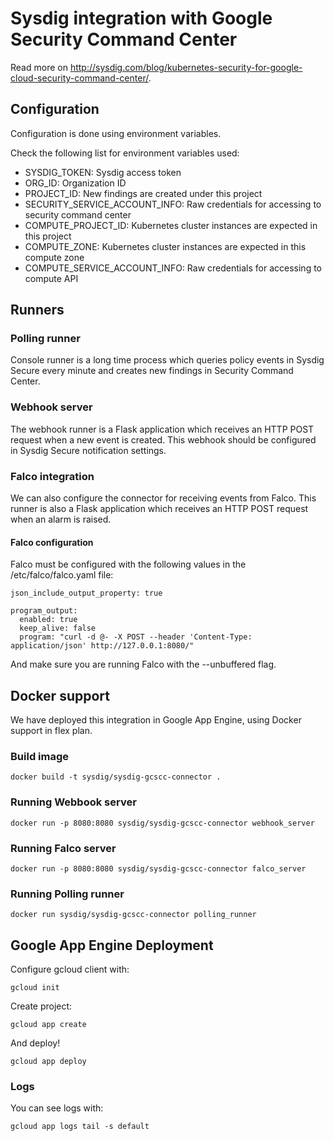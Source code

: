 # Sysdig integration with Google Security Command Center

Read more on http://sysdig.com/blog/kubernetes-security-for-google-cloud-security-command-center/.

## Configuration

Configuration is done using environment variables.

Check the following list for environment variables used:

* SYSDIG_TOKEN: Sysdig access token
* ORG_ID: Organization ID
* PROJECT_ID: New findings are created under this project
* SECURITY_SERVICE_ACCOUNT_INFO: Raw credentials for accessing to security command center
* COMPUTE_PROJECT_ID: Kubernetes cluster instances are expected in this project
* COMPUTE_ZONE: Kubernetes cluster instances are expected in this compute zone
* COMPUTE_SERVICE_ACCOUNT_INFO: Raw credentials for accessing to compute API

## Runners

### Polling runner

Console runner is a long time process which queries policy events in Sysdig Secure
every minute and creates new findings in Security Command Center.

### Webhook server

The webhook runner is a Flask application which receives an HTTP POST request
when a new event is created. This webhook should be configured in Sysdig Secure
notification settings.

### Falco integration

We can also configure the connector for receiving events from Falco. This
runner is also a Flask application which receives an HTTP POST request when an
alarm is raised.

#### Falco configuration

Falco must be configured with the following values in the /etc/falco/falco.yaml file:

```
json_include_output_property: true

program_output:
  enabled: true
  keep_alive: false
  program: "curl -d @- -X POST --header 'Content-Type: application/json' http://127.0.0.1:8080/"
```

And make sure you are running Falco with the --unbuffered flag.

## Docker support

We have deployed this integration in Google App Engine, using Docker support in flex plan.

### Build image

```
docker build -t sysdig/sysdig-gcscc-connector .
```

### Running Webbook server

```
docker run -p 8080:8080 sysdig/sysdig-gcscc-connector webhook_server
```

### Running Falco server

```
docker run -p 8080:8080 sysdig/sysdig-gcscc-connector falco_server
```

### Running Polling runner

```
docker run sysdig/sysdig-gcscc-connector polling_runner
```

## Google App Engine Deployment

Configure gcloud client with:

```
gcloud init
```

Create project:

```
gcloud app create
```

And deploy!

```
gcloud app deploy
```

### Logs

You can see logs with:

```
gcloud app logs tail -s default
```
